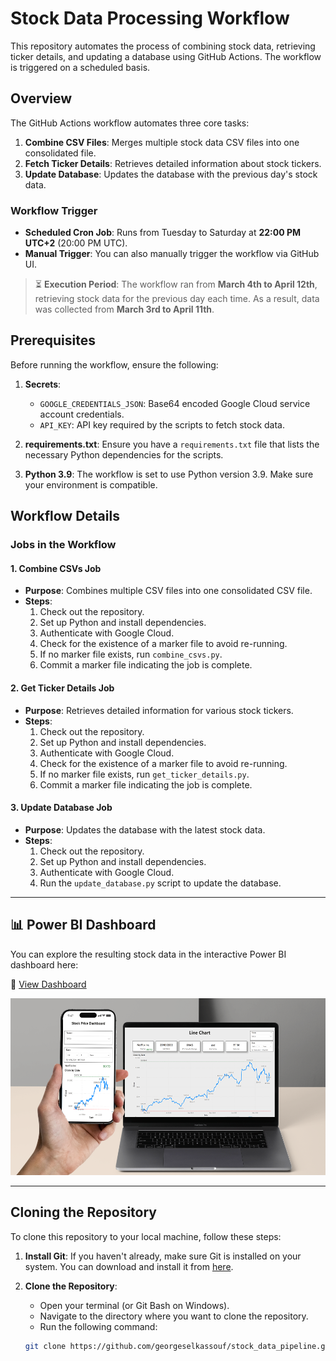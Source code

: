 
# Stock Data Processing Workflow

This repository automates the process of combining stock data, retrieving ticker details, and updating a database using GitHub Actions. The workflow is triggered on a scheduled basis.

## Overview

The GitHub Actions workflow automates three core tasks:

1. **Combine CSV Files**: Merges multiple stock data CSV files into one consolidated file.
2. **Fetch Ticker Details**: Retrieves detailed information about stock tickers.
3. **Update Database**: Updates the database with the previous day's stock data.

### Workflow Trigger
- **Scheduled Cron Job**: Runs from Tuesday to Saturday at **22:00 PM UTC+2** (20:00 PM UTC).
- **Manual Trigger**: You can also manually trigger the workflow via GitHub UI.

> ⏳ **Execution Period**: The workflow ran from **March 4th to April 12th**, retrieving stock data for the previous day each time. As a result, data was collected from **March 3rd to April 11th**.

## Prerequisites

Before running the workflow, ensure the following:

1. **Secrets**:
   - `GOOGLE_CREDENTIALS_JSON`: Base64 encoded Google Cloud service account credentials.
   - `API_KEY`: API key required by the scripts to fetch stock data.

2. **requirements.txt**: Ensure you have a `requirements.txt` file that lists the necessary Python dependencies for the scripts.

3. **Python 3.9**: The workflow is set to use Python version 3.9. Make sure your environment is compatible.

## Workflow Details

### Jobs in the Workflow

#### 1. **Combine CSVs Job**
- **Purpose**: Combines multiple CSV files into one consolidated CSV file.
- **Steps**:
  1. Check out the repository.
  2. Set up Python and install dependencies.
  3. Authenticate with Google Cloud.
  4. Check for the existence of a marker file to avoid re-running.
  5. If no marker file exists, run `combine_csvs.py`.
  6. Commit a marker file indicating the job is complete.

#### 2. **Get Ticker Details Job**
- **Purpose**: Retrieves detailed information for various stock tickers.
- **Steps**:
  1. Check out the repository.
  2. Set up Python and install dependencies.
  3. Authenticate with Google Cloud.
  4. Check for the existence of a marker file to avoid re-running.
  5. If no marker file exists, run `get_ticker_details.py`.
  6. Commit a marker file indicating the job is complete.

#### 3. **Update Database Job**
- **Purpose**: Updates the database with the latest stock data.
- **Steps**:
  1. Check out the repository.
  2. Set up Python and install dependencies.
  3. Authenticate with Google Cloud.
  4. Run the `update_database.py` script to update the database.

---

## 📊 Power BI Dashboard

You can explore the resulting stock data in the interactive Power BI dashboard here:

🔗 [View Dashboard](https://app.powerbi.com/view?r=eyJrIjoiY2JmOGU4ODgtMDRlNS00ZDgwLTk5ZTItMjhiNTViODE0NDM0IiwidCI6ImRkZjhiYWQyLWY4ZGEtNDg3Zi05OGQ1LWQzMGExNjM0MjA0OSJ9)

![Power BI Dashboard Preview](dashboard/dashboard_demo.png)

---

## Cloning the Repository

To clone this repository to your local machine, follow these steps:

1. **Install Git**: If you haven't already, make sure Git is installed on your system. You can download and install it from [here](https://git-scm.com/downloads).

2. **Clone the Repository**:
   - Open your terminal (or Git Bash on Windows).
   - Navigate to the directory where you want to clone the repository.
   - Run the following command:

   ```bash
   git clone https://github.com/georgeselkassouf/stock_data_pipeline.git
